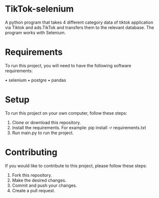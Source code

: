 # TikTok-selenium
A python program that takes 4 different category data of tiktok application via Tiktok and ads.TikTok and transfers them to the relevant database. The program works with Selenium.

# Requirements
To run this project, you will need to have the following software requirements:

• selenium
• postgre
• pandas

# Setup
To run this project on your own computer, follow these steps:

1. Clone or download this repository.
2. Install the requirements. For example: pip install -r requirements.txt
3. Run main.py to run the project.

# Contributing
If you would like to contribute to this project, please follow these steps:

1. Fork this repository.
2. Make the desired changes.
3. Commit and push your changes.
4. Create a pull request.
